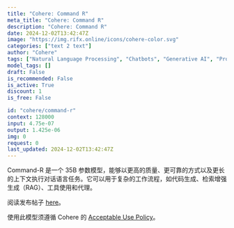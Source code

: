 ```yaml
---
title: "Cohere: Command R"
meta_title: "Cohere: Command R"
description: "Cohere: Command R"
date: 2024-12-02T13:42:47Z
image: "https://img.rifx.online/icons/cohere-color.svg"
categories: ["text 2 text"]
author: "Cohere"
tags: ["Natural Language Processing", "Chatbots", "Generative AI", "Programming", "Technology/Web"]
model_tags: []
draft: False
is_recommended: False
is_active: True
discount: 1
is_free: False

id: "cohere/command-r"
context: 128000
input: 4.75e-07
output: 1.425e-06
img: 0
request: 0
last_updated: 2024-12-02T13:42:47Z
---
```


Command-R 是一个 35B 参数模型，能够以更高的质量、更可靠的方式以及更长的上下文执行对话语言任务。它可以用于复杂的工作流程，如代码生成、检索增强生成（RAG）、工具使用和代理。

阅读发布帖子 [here](https://txt.cohere.com/command-r/)。

使用此模型须遵循 Cohere 的 [Acceptable Use Policy](https://docs.cohere.com/docs/c4ai-acceptable-use-policy)。

